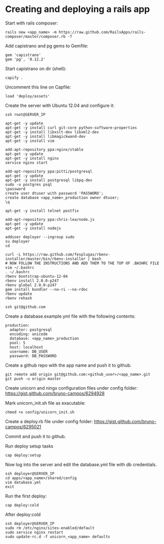 # Creating and deploying a rails app

Start with rails composer:

    rails new <app_name> -m https://raw.github.com/RailsApps/rails-composer/master/composer.rb -T


Add capistrano and pg gems to Gemfile:

    gem 'capistrano'
    gem 'pg', '0.12.2'

Start capistrano on dir (shell):

    capify .

Uncomment this line on Capfile:

    load 'deploy/assets'


Create the server with Ubuntu 12.04 and configure it:

    ssh root@SERVER_IP
  
    apt-get -y update
    apt-get -y install curl git-core python-software-properties
    apt-get -y install libxslt-dev libxml2-dev
    apt-get -y install libmagickwand-dev
    apt-get -y install vim
  
    add-apt-repository ppa:nginx/stable
    apt-get -y update
    apt-get -y install nginx
    service nginx start
  
    add-apt-repository ppa:pitti/postgresql
    apt-get -y update
    apt-get -y install postgresql libpq-dev
    sudo -u postgres psql
    \password  
    create user dtuser with password 'PASSWORD';
    create database <app_name>_production owner dtuser;
    \q
  
    apt-get -y install telnet postfix
  
    add-apt-repository ppa:chris-lea/node.js
    apt-get -y update
    apt-get -y install nodejs
  
    adduser deployer --ingroup sudo
    su deployer
    cd
  
    curl -L https://raw.github.com/fesplugas/rbenv-installer/master/bin/rbenv-installer | bash
    # NOW FOLLOW THE INSTRUCTIONS AND ADD THEM TO THE TOP OF .BASHRC FILE
    vim ~/.bashrc
    . ~/.bashrc
    rbenv bootstrap-ubuntu-12-04
    rbenv install 2.0.0-p247
    rbenv global 2.0.0-p247
    gem install bundler --no-ri --no-rdoc
    rbenv update
    rbenv rehash
  
    ssh git@github.com


Create a database.example.yml file with the following contents:

    production:
      adapter: postgresql
      encoding: unicode
      database: <app_name>_production
      pool: 5
      host: localhost
      username: DB_USER
      password: DB_PASSWORD

Create a github repo with the app name and push it to github.

    git remote add origin git@github.com:<github_user>/<app_name>.git
    git push -u origin master

Create unicorn and ningx configuration files under config folder: https://gist.github.com/bruno-campos/6294928

Mark unicorn_init.sh file as exacutable:

    chmod +x config/unicorn_init.sh

Create a deploy.rb file under config folder: https://gist.github.com/bruno-campos/6295021

Commit and push it to github.

Run deploy setup tasks

    cap deploy:setup

Now log into the server and edit the database.yml file with db credentials.

    ssh deployer@SERVER_IP
    cd apps/<app_name>/shared/config
    vim database.yml
    exit

Run the first deploy:

    cap deploy:cold

After deploy:cold

    ssh deployer@SERVER_IP
    sudo rm /etc/nginx/sites-enabled/default
    sudo service nginx restart
    sudo update-rc.d -f unicorn_<app_name> defaults
